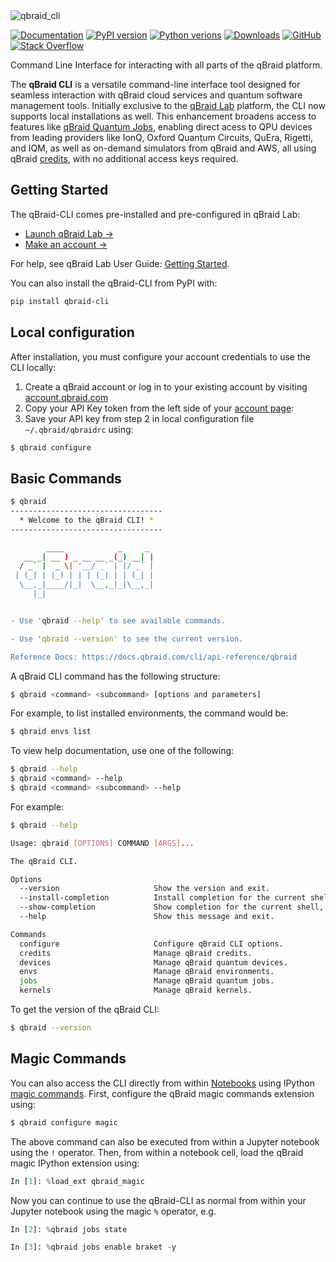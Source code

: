 <img width="full" alt="qbraid_cli" src="https://qbraid-static.s3.amazonaws.com/logos/qbraid-cli-banner.png">

[![Documentation](https://img.shields.io/badge/Documentation-DF0982)](https://docs.qbraid.com/cli/user-guide/overview)
[![PyPI version](https://img.shields.io/pypi/v/qbraid-cli.svg?color=blue)](https://pypi.org/project/qbraid-cli/)
[![Python verions](https://img.shields.io/pypi/pyversions/qbraid-cli.svg?color=blue)](https://pypi.org/project/qbraid-cli/)
[![Downloads](https://static.pepy.tech/badge/qbraid-cli)](https://pepy.tech/project/qbraid-cli)
[![GitHub](https://img.shields.io/badge/issue_tracking-github-blue?logo=github)](https://github.com/qBraid/community/issues)
[![Stack Overflow](https://img.shields.io/badge/StackOverflow-qbraid-orange?logo=stackoverflow)](https://stackoverflow.com/questions/tagged/qbraid)

Command Line Interface for interacting with all parts of the qBraid platform.

The **qBraid CLI** is a versatile command-line interface tool designed for seamless interaction with qBraid cloud services and quantum software management tools. Initially exclusive to the [qBraid Lab](https://docs.qbraid.com/lab/user-guide/overview) platform, the CLI now supports local installations as well. This enhancement broadens access to features like [qBraid Quantum Jobs](https://docs.qbraid.com/cli/user-guide/quantum-jobs), enabling direct acess to QPU devices from leading providers like IonQ, Oxford Quantum Circuits, QuEra, Rigetti, and IQM, as well as on-demand simulators from qBraid and AWS, all using qBraid [credits](https://docs.qbraid.com/home/pricing), with no additional access keys required.

## Getting Started

The qBraid-CLI comes pre-installed and pre-configured in qBraid Lab:

- [Launch qBraid Lab &rarr;](https://lab.qbraid.com/)
- [Make an account &rarr;](https://account.qbraid.com/)

For help, see qBraid Lab User Guide: [Getting Started](https://docs.qbraid.com/lab/user-guide/getting-started).

You can also install the qBraid-CLI from PyPI with:

```bash
pip install qbraid-cli
```

## Local configuration

After installation, you must configure your account credentials to use the CLI locally:

1. Create a qBraid account or log in to your existing account by visiting
   [account.qbraid.com](https://account.qbraid.com/)
2. Copy your API Key token from the left side of
    your [account page](https://account.qbraid.com/):
3. Save your API key from step 2 in local configuration file `~/.qbraid/qbraidrc` using:

```bash
$ qbraid configure
```

## Basic Commands

```bash
$ qbraid
----------------------------------
  * Welcome to the qBraid CLI! * 
----------------------------------

        ____            _     _  
   __ _| __ ) _ __ __ _(_) __| | 
  / _` |  _ \| '__/ _` | |/ _` | 
 | (_| | |_) | | | (_| | | (_| | 
  \__,_|____/|_|  \__,_|_|\__,_| 
     |_|                         


- Use 'qbraid --help' to see available commands.

- Use 'qbraid --version' to see the current version.

Reference Docs: https://docs.qbraid.com/cli/api-reference/qbraid
```

A qBraid CLI command has the following structure:

```bash
$ qbraid <command> <subcommand> [options and parameters]
```

For example, to list installed environments, the command would be:

```bash
$ qbraid envs list
```

To view help documentation, use one of the following:

```bash
$ qbraid --help
$ qbraid <command> --help
$ qbraid <command> <subcommand> --help
```

For example:

```bash
$ qbraid --help

Usage: qbraid [OPTIONS] COMMAND [ARGS]...

The qBraid CLI.

Options
  --version                     Show the version and exit.
  --install-completion          Install completion for the current shell.
  --show-completion             Show completion for the current shell, to copy it or customize the installation.
  --help                        Show this message and exit.

Commands
  configure                     Configure qBraid CLI options.
  credits                       Manage qBraid credits.
  devices                       Manage qBraid quantum devices.
  envs                          Manage qBraid environments.
  jobs                          Manage qBraid quantum jobs.
  kernels                       Manage qBraid kernels.
```

To get the version of the qBraid CLI:

```bash
$ qbraid --version
```

## Magic Commands

You can also access the CLI directly from within [Notebooks](https://docs.qbraid.com/lab/user-guide/notebooks) using IPython [magic commands](https://ipython.readthedocs.io/en/stable/interactive/magics.html). First, configure the qBraid magic commands extension using:

```bash
$ qbraid configure magic
```

The above command can also be executed from within a Jupyter notebook using the ``!`` operator. Then, from within a notebook cell, load the qBraid magic IPython extension using:

```python
In [1]: %load_ext qbraid_magic
```

Now you can continue to use the qBraid-CLI as normal from within your Jupyter notebook using the magic ``%`` operator, e.g.

```python
In [2]: %qbraid jobs state

In [3]: %qbraid jobs enable braket -y
```
